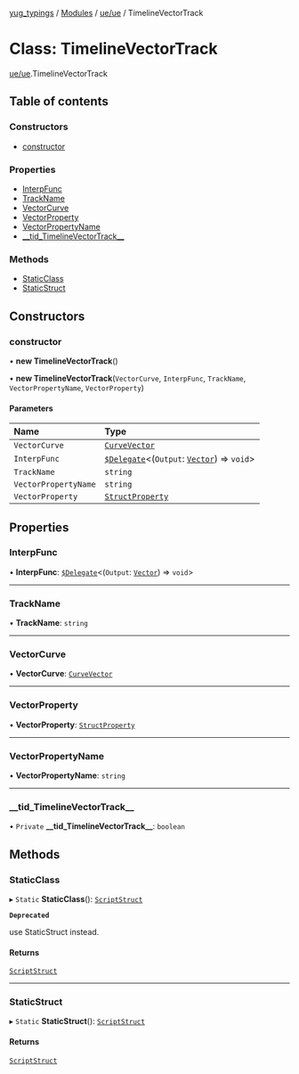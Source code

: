 [yug_typings](../README.md) / [Modules](../modules.md) / [ue/ue](../modules/ue_ue.md) / TimelineVectorTrack

# Class: TimelineVectorTrack

[ue/ue](../modules/ue_ue.md).TimelineVectorTrack

## Table of contents

### Constructors

- [constructor](ue_ue.TimelineVectorTrack.md#constructor)

### Properties

- [InterpFunc](ue_ue.TimelineVectorTrack.md#interpfunc)
- [TrackName](ue_ue.TimelineVectorTrack.md#trackname)
- [VectorCurve](ue_ue.TimelineVectorTrack.md#vectorcurve)
- [VectorProperty](ue_ue.TimelineVectorTrack.md#vectorproperty)
- [VectorPropertyName](ue_ue.TimelineVectorTrack.md#vectorpropertyname)
- [\_\_tid\_TimelineVectorTrack\_\_](ue_ue.TimelineVectorTrack.md#__tid_timelinevectortrack__)

### Methods

- [StaticClass](ue_ue.TimelineVectorTrack.md#staticclass)
- [StaticStruct](ue_ue.TimelineVectorTrack.md#staticstruct)

## Constructors

### constructor

• **new TimelineVectorTrack**()

• **new TimelineVectorTrack**(`VectorCurve`, `InterpFunc`, `TrackName`, `VectorPropertyName`, `VectorProperty`)

#### Parameters

| Name | Type |
| :------ | :------ |
| `VectorCurve` | [`CurveVector`](ue_ue.CurveVector.md) |
| `InterpFunc` | [`$Delegate`](../interfaces/ue_puerts._Delegate.md)<(`Output`: [`Vector`](ue_ue_s.Vector.md)) => `void`\> |
| `TrackName` | `string` |
| `VectorPropertyName` | `string` |
| `VectorProperty` | [`StructProperty`](ue_ue.StructProperty.md) |

## Properties

### InterpFunc

• **InterpFunc**: [`$Delegate`](../interfaces/ue_puerts._Delegate.md)<(`Output`: [`Vector`](ue_ue_s.Vector.md)) => `void`\>

___

### TrackName

• **TrackName**: `string`

___

### VectorCurve

• **VectorCurve**: [`CurveVector`](ue_ue.CurveVector.md)

___

### VectorProperty

• **VectorProperty**: [`StructProperty`](ue_ue.StructProperty.md)

___

### VectorPropertyName

• **VectorPropertyName**: `string`

___

### \_\_tid\_TimelineVectorTrack\_\_

• `Private` **\_\_tid\_TimelineVectorTrack\_\_**: `boolean`

## Methods

### StaticClass

▸ `Static` **StaticClass**(): [`ScriptStruct`](ue_ue.ScriptStruct.md)

**`Deprecated`**

use StaticStruct instead.

#### Returns

[`ScriptStruct`](ue_ue.ScriptStruct.md)

___

### StaticStruct

▸ `Static` **StaticStruct**(): [`ScriptStruct`](ue_ue.ScriptStruct.md)

#### Returns

[`ScriptStruct`](ue_ue.ScriptStruct.md)
